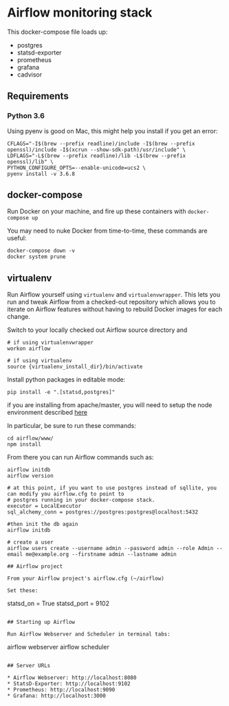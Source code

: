 # Airflow monitoring stack

This docker-compose file loads up:

* postgres
* statsd-exporter
* prometheus
* grafana
* cadvisor

## Requirements

### Python 3.6

Using pyenv is good on Mac, this might help you install if you get an error:

```
CFLAGS="-I$(brew --prefix readline)/include -I$(brew --prefix openssl)/include -I$(xcrun --show-sdk-path)/usr/include" \
LDFLAGS="-L$(brew --prefix readline)/lib -L$(brew --prefix openssl)/lib" \
PYTHON_CONFIGURE_OPTS=--enable-unicode=ucs2 \
pyenv install -v 3.6.8
```

## docker-compose

Run Docker on your machine, and fire up these containers with `docker-compose up`

You may need to nuke Docker from time-to-time, these commands are useful:

```
docker-compose down -v
docker system prune
```

## virtualenv

Run Airflow yourself using `virtualenv` and `virtualenvwrapper`. This lets you run and tweak Airflow from a checked-out repository which allows you to iterate on Airflow features without having to rebuild Docker images for each change.

Switch to your locally checked out Airflow source directory and

```
# if using virtualenvwrapper
workon airflow

# if using virtualenv
source {virtualenv_install_dir}/bin/activate
```

Install python packages in editable mode:

```
pip install -e ".[statsd,postgres]"
```

if you are installing from apache/master, you will need to setup the node environment described [here](https://github.com/apache/airflow/blob/master/CONTRIBUTING.md#setting-up-the-node--npm-javascript-environment)

In particular, be sure to run these commands:

```
cd airflow/www/
npm install
```

From there you can run Airflow commands such as:

```
airflow initdb
airflow version

# at this point, if you want to use postgres instead of sqllite, you can modify you airflow.cfg to point to 
# postgres running in your docker-compose stack.
executor = LocalExecutor
sql_alchemy_conn = postgres://postgres:postgres@localhost:5432

#then init the db again
airflow initdb

# create a user
airflow users create --username admin --password admin --role Admin --email me@example.org --firstname admin --lastname admin

## Airflow project

From your Airflow project's airflow.cfg (~/airflow)

Set these:

```
statsd_on = True
statsd_port = 9102
```

## Starting up Airflow

Run Airflow Webserver and Scheduler in terminal tabs:

```
airflow webserver
airflow scheduler
```

## Server URLs

* Airflow Webserver: http://localhost:8080
* StatsD-Exporter: http://localhost:9102
* Prometheus: http://localhost:9090
* Grafana: http://localhost:3000
